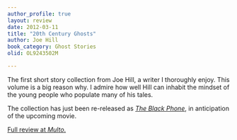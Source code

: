 ```yaml
---
author_profile: true
layout: review
date: 2012-03-11
title: "20th Century Ghosts"
author: Joe Hill
book_category: Ghost Stories
olid: OL9243502M

---
```

The first short story collection from Joe Hill, a writer I thoroughly enjoy. This volume is a big reason why. I admire how well Hill can inhabit the mindset of the young people who populate many of his tales. 

The collection has just been re-released as [*The Black Phone*](https://www.waterstreetbooks.com/book/9780063214835), in anticipation of the upcoming movie.

[Full review at *Multo*.](https://multoghost.wordpress.com/2012/03/11/joe-hills-20th-century-ghosts/ )